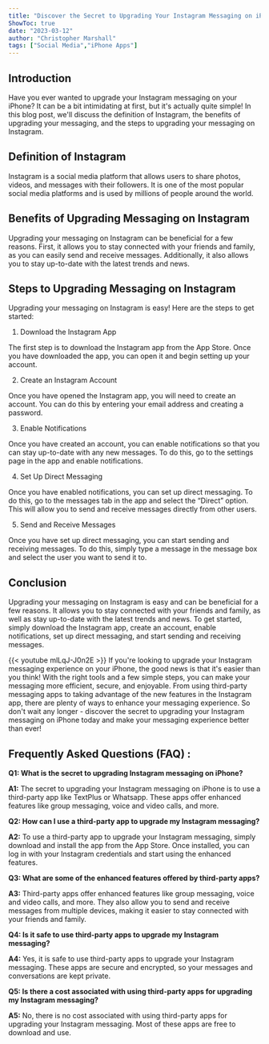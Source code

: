 ```yaml
---
title: "Discover the Secret to Upgrading Your Instagram Messaging on iPhone - It's Easier Than You Think!"
ShowToc: true 
date: "2023-03-12"
author: "Christopher Marshall" 
tags: ["Social Media","iPhone Apps"]
---
```

## Introduction 

Have you ever wanted to upgrade your Instagram messaging on your iPhone? It can be a bit intimidating at first, but it's actually quite simple! In this blog post, we'll discuss the definition of Instagram, the benefits of upgrading your messaging, and the steps to upgrading your messaging on Instagram.

## Definition of Instagram 

Instagram is a social media platform that allows users to share photos, videos, and messages with their followers. It is one of the most popular social media platforms and is used by millions of people around the world.

## Benefits of Upgrading Messaging on Instagram 

Upgrading your messaging on Instagram can be beneficial for a few reasons. First, it allows you to stay connected with your friends and family, as you can easily send and receive messages. Additionally, it also allows you to stay up-to-date with the latest trends and news.

## Steps to Upgrading Messaging on Instagram 

Upgrading your messaging on Instagram is easy! Here are the steps to get started: 

1. Download the Instagram App 

The first step is to download the Instagram app from the App Store. Once you have downloaded the app, you can open it and begin setting up your account.

2. Create an Instagram Account 

Once you have opened the Instagram app, you will need to create an account. You can do this by entering your email address and creating a password.

3. Enable Notifications 

Once you have created an account, you can enable notifications so that you can stay up-to-date with any new messages. To do this, go to the settings page in the app and enable notifications.

4. Set Up Direct Messaging 

Once you have enabled notifications, you can set up direct messaging. To do this, go to the messages tab in the app and select the “Direct” option. This will allow you to send and receive messages directly from other users. 

5. Send and Receive Messages 

Once you have set up direct messaging, you can start sending and receiving messages. To do this, simply type a message in the message box and select the user you want to send it to.

## Conclusion 

Upgrading your messaging on Instagram is easy and can be beneficial for a few reasons. It allows you to stay connected with your friends and family, as well as stay up-to-date with the latest trends and news. To get started, simply download the Instagram app, create an account, enable notifications, set up direct messaging, and start sending and receiving messages.

{{< youtube mlLqJ-J0n2E >}} 
If you're looking to upgrade your Instagram messaging experience on your iPhone, the good news is that it's easier than you think! With the right tools and a few simple steps, you can make your messaging more efficient, secure, and enjoyable. From using third-party messaging apps to taking advantage of the new features in the Instagram app, there are plenty of ways to enhance your messaging experience. So don't wait any longer - discover the secret to upgrading your Instagram messaging on iPhone today and make your messaging experience better than ever!

## Frequently Asked Questions (FAQ) :
**Q1: What is the secret to upgrading Instagram messaging on iPhone?**

**A1:** The secret to upgrading your Instagram messaging on iPhone is to use a third-party app like TextPlus or Whatsapp. These apps offer enhanced features like group messaging, voice and video calls, and more. 

**Q2: How can I use a third-party app to upgrade my Instagram messaging?**

**A2:** To use a third-party app to upgrade your Instagram messaging, simply download and install the app from the App Store. Once installed, you can log in with your Instagram credentials and start using the enhanced features. 

**Q3: What are some of the enhanced features offered by third-party apps?**

**A3:** Third-party apps offer enhanced features like group messaging, voice and video calls, and more. They also allow you to send and receive messages from multiple devices, making it easier to stay connected with your friends and family. 

**Q4: Is it safe to use third-party apps to upgrade my Instagram messaging?**

**A4:** Yes, it is safe to use third-party apps to upgrade your Instagram messaging. These apps are secure and encrypted, so your messages and conversations are kept private. 

**Q5: Is there a cost associated with using third-party apps for upgrading my Instagram messaging?**

**A5:** No, there is no cost associated with using third-party apps for upgrading your Instagram messaging. Most of these apps are free to download and use.


